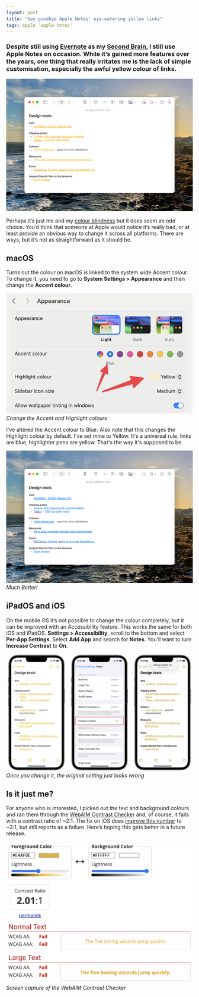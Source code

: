 ```yaml
---
layout: post
title: "Say goodbye Apple Notes' eye-watering yellow links"
tags: apple 'apple notes'
---
```


### Despite still using [Evernote](https://evernote.com/) as my [Second Brain](https://www.buildingasecondbrain.com/), I still use Apple Notes on occasion. While it’s gained more features over the years, one thing that really irritates me is the lack of simple customisation, especially the awful yellow colour of links.

![Apple Notes with yellow hyperlinks](/uploads/2024/macos-apple-notes-yellow.png)

Perhaps it’s just me and my [colour blindness](https://enchroma.com/pages/color-blindness-test#test) but it does seem an odd choice. You’d think that someone at Apple would notice it’s really bad, or at least provide an obvious way to change it across all platforms. There are ways, but it’s not as straightforward as it should be.

## macOS

Turns out the colour on macOS is linked to the system wide Accent colour. To change it, you need to go to **System Settings > Appearance** and then change the **Accent colour**.

![Change the Accent and Highlight colours](/uploads/2024/macos-appearance.png)
*Change the Accent and Highlight colours*

I've altered the Accent colour to Blue. Also note that this changes the Highlight colour by default. I've set mine to Yellow. It's a universal rule, links are blue, highlighter pens are yellow. That's the way it's supposed to be.

![Apple Notes now with blue hyperlinks](/uploads/2024/macos-apple-notes-blue.png)
*Much Better!*

## iPadOS and iOS
On the mobile OS it’s not possible to change the colour completely, but it can be improved with an Accessibility feature. This works the same for both iOS and iPadOS. **Settings > Accessibility**, scroll to the bottom and select **Per-App Settings**. Select **Add App** and search for **Notes**. You’ll want to turn **Increase Contrast** to **On**.

![Apple Notes on iOS showing improved contrast of links](/uploads/2024/ios-accessibility.png)
*Once you change it, the original setting just looks wrong*

## Is it just me?
For anyone who is interested, I picked out the text and background colours and ran them through the [WebAIM Contrast Checker](https://webaim.org/resources/contrastchecker/?fcolor=E4AF0E&bcolor=FFFFFF) and, of course, it fails with a contrast ratio of ~2:1. The fix on iOS does [improve this number](https://webaim.org/resources/contrastchecker/?fcolor=B68C08&bcolor=FFFFFF) to ~3:1, but still reports as a failure. Here’s hoping this gets better in a future release.

![WebAIM Contrast Checker results](/uploads/2024/contrast-checker.png)
*Screen capture of the WebAIM Contrast Checker*

